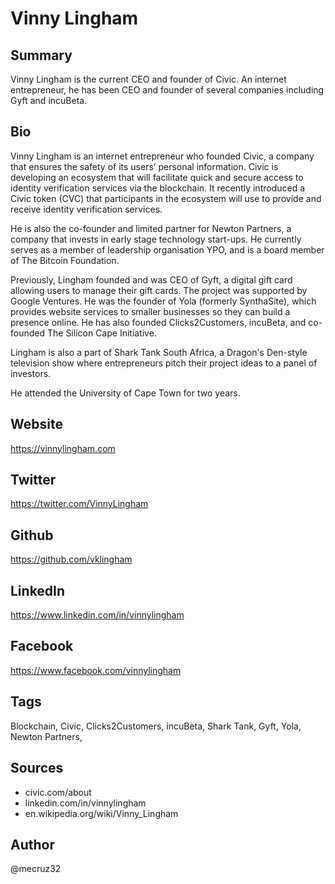 # Vinny Lingham

## Summary
Vinny Lingham is the current CEO and founder of Civic. An internet entrepreneur, he has been CEO and founder of several companies including Gyft and incuBeta.

## Bio
Vinny Lingham is an internet entrepreneur who founded Civic, a company that ensures the safety of its users’ personal information. Civic is developing an ecosystem that will facilitate quick and secure access to identity verification services via the blockchain. It recently introduced a Civic token (CVC) that participants in the ecosystem will use to provide and receive identity verification services.

He is also the co-founder and limited partner for Newton Partners, a company that invests in early stage technology start-ups. He currently serves as a member of leadership organisation YPO, and is a board member of The Bitcoin Foundation.

Previously, Lingham founded and was CEO of Gyft, a digital gift card allowing users to manage their gift cards. The project was supported by Google Ventures. He was the founder of Yola (formerly SynthaSite), which provides website services to smaller businesses so they can build a presence online. He has also founded Clicks2Customers, incuBeta, and co-founded The Silicon Cape Initiative. 

Lingham is also a part of Shark Tank South Africa, a Dragon's Den-style television show where entrepreneurs pitch their project ideas to a panel of investors. 

He attended the University of Cape Town for two years.

## Website
https://vinnylingham.com

## Twitter
https://twitter.com/VinnyLingham

## Github
https://github.com/vklingham

## LinkedIn
https://www.linkedin.com/in/vinnylingham

## Facebook
https://www.facebook.com/vinnylingham

## Tags
Blockchain, Civic, Clicks2Customers, incuBeta, Shark Tank, Gyft, Yola, Newton Partners,

## Sources
- civic.com/about
- linkedin.com/in/vinnylingham
- en.wikipedia.org/wiki/Vinny_Lingham

## Author
@mecruz32
